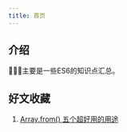 ```yaml
---
title: 首页
---
```

## 介绍
📝📝📝主要是一些ES6的知识点汇总。

## 好文收藏
1. [Array.from() 五个超好用的用途](https://juejin.im/post/5d66b019f265da03a715e5d7#heading-0)
